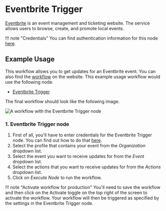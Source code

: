 # Eventbrite Trigger

[Eventbrite](https://www.eventbrite.com/) is an event management and ticketing website. The service allows users to browse, create, and promote local events.

!!! note "Credentials"
    You can find authentication information for this node [here](/integrations/builtin/credentials/eventbrite/).



## Example Usage

This workflow allows you to get updates for an Eventbrite event. You can also find the [workflow](https://n8n.io/workflows/538) on the website. This example usage workflow would use the following node.

- [Eventbrite Trigger]()

The final workflow should look like the following image.

![A workflow with the Eventbrite Trigger node](/_images/integrations/builtin/trigger-nodes/eventbritetrigger/workflow.png)


### 1. Eventbrite Trigger node

1. First of all, you'll have to enter credentials for the Eventbrite Trigger node. You can find out how to do that [here](/integrations/builtin/credentials/eventbrite/).
2. Select the profile that contains your event from the *Organization* dropdown list.
3. Select the event you want to receive updates for from the *Event* dropdown list.
4. Select the actions that you want to receive updates for from the *Actions* dropdown list.
5. Click on *Execute Node* to run the workflow.

!!! note "Activate workflow for production"
    You'll need to save the workflow and then click on the Activate toggle on the top right of the screen to activate the workflow. Your workflow will then be triggered as specified by the settings in the Eventbrite Trigger node.

